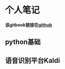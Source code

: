# 个人笔记

**该gitbook链接在[github](https://github.com/haosuwei/gitbook_repo.git)**

## python基础

## 语音识别平台Kaldi


